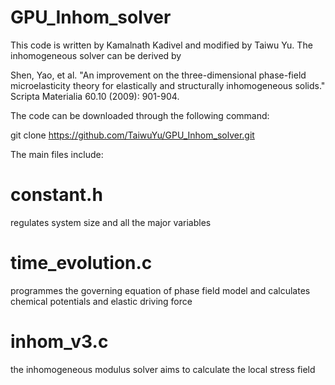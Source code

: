 # GPU_Inhom_solver

This code is written by Kamalnath Kadivel and modified by Taiwu Yu. The inhomogeneous solver can be derived by 

Shen, Yao, et al. "An improvement on the three-dimensional phase-field microelasticity theory for elastically and structurally inhomogeneous solids." Scripta Materialia 60.10 (2009): 901-904.

The code can be downloaded through the following command:

git clone https://github.com/TaiwuYu/GPU_Inhom_solver.git

The main files include:

# constant.h

regulates system size and all the major variables

# time_evolution.c

programmes the governing equation of phase field model and calculates chemical potentials and elastic driving force

# inhom_v3.c

the inhomogeneous modulus solver aims to calculate the local stress field 



